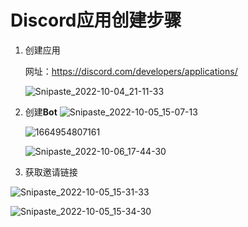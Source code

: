 # Discord应用创建步骤

1. 创建应用

   网址：https://discord.com/developers/applications/

   ![Snipaste_2022-10-04_21-11-33](https://user-images.githubusercontent.com/100551116/193828091-932db2a5-fd5a-438b-be22-1f0b532c581b.jpg)

   

2. 创建**Bot**
   ![Snipaste_2022-10-05_15-07-13](https://user-images.githubusercontent.com/100551116/194001065-8413ae95-1f80-4707-baed-4a6f1027e82b.jpg)

   ![1664954807161](C:\Users\wind\AppData\Roaming\Typora\typora-user-images\1664954807161.png)

   ![Snipaste_2022-10-06_17-44-30](https://user-images.githubusercontent.com/100551116/194281627-6a503d12-7c5e-480d-af41-9ad13845eeca.jpg)

   

   

3. 获取邀请链接

![Snipaste_2022-10-05_15-31-33](https://user-images.githubusercontent.com/100551116/194005344-d0e26681-d6f7-4ae2-86c7-9acd67f18c72.jpg)

![Snipaste_2022-10-05_15-34-30](https://user-images.githubusercontent.com/100551116/194005668-09947497-bb4c-4248-9d91-51bdb5199f71.jpg)

